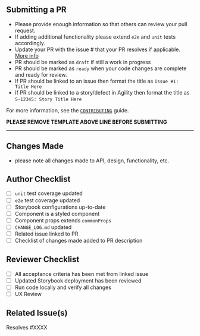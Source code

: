 ## Submitting a PR

- Please provide enough information so that others can review your pull request.
- If adding additional functionality please extend `e2e` and `unit` tests accordingly.
- Update your PR with the issue # that your PR resolves if applicable. [More info](https://docs.github.com/en/github/managing-your-work-on-github/linking-a-pull-request-to-an-issue#linking-a-pull-request-to-an-issue-using-a-keyword.)
- PR should be marked as `draft` if still a work in progress
- PR should be marked as `ready` when your code changes are complete and ready for review.
- If PR should be linked to an issue then format the title as `Issue #1: Title Here`
- If PR should be linked to a story/defect in Agility then format the title as `S-12345: Story Title Here`

For more information, see the [`CONTRIBUTING`](https://github.com/digital-ai/dot-components/blob/master/CONTRIBUTING.md) guide.

**PLEASE REMOVE TEMPLATE ABOVE LINE BEFORE SUBMITTING**

---

## Changes Made

- please note all changes made to API, design, functionality, etc.

## Author Checklist

- [ ] `unit` test coverage updated
- [ ] `e2e` test coverage updated
- [ ] Storybook configurations up-to-date
- [ ] Component is a styled component
- [ ] Component props extends `commonProps`
- [ ] `CHANGE_LOG.md` updated
- [ ] Related issue linked to PR
- [ ] Checklist of changes made added to PR description

## Reviewer Checklist

- [ ] All acceptance criteria has been met from linked issue
- [ ] Updated Storybook deployment has been reviewed
- [ ] Run code locally and verify all changes
- [ ] UX Review

## Related Issue(s)

Resolves #XXXX
